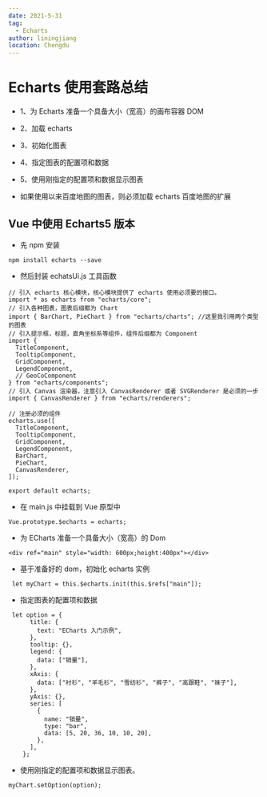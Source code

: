 ```yaml
---
date: 2021-5-31
tag:
  - Echarts
author: liningjiang
location: Chengdu
---
```


# Echarts 使用套路总结

- 1、为 Echarts 准备一个具备大小（宽高）的画布容器 DOM
- 2、加载 echarts
- 3、初始化图表
- 4、指定图表的配置项和数据
- 5、使用刚指定的配置项和数据显示图表

- 如果使用以来百度地图的图表，则必须加载 echarts 百度地图的扩展

## Vue 中使用 Echarts5 版本

- 先 npm 安装

```
npm install echarts --save
```

- 然后封装 echatsUi.js 工具函数

```
// 引入 echarts 核心模块，核心模块提供了 echarts 使用必须要的接口。
import * as echarts from "echarts/core";
// 引入各种图表，图表后缀都为 Chart
import { BarChart, PieChart } from "echarts/charts"; //这里我引用两个类型的图表
// 引入提示框，标题，直角坐标系等组件，组件后缀都为 Component
import {
  TitleComponent,
  TooltipComponent,
  GridComponent,
  LegendComponent,
  // GeoCoComponent
} from "echarts/components";
// 引入 Canvas 渲染器，注意引入 CanvasRenderer 或者 SVGRenderer 是必须的一步
import { CanvasRenderer } from "echarts/renderers";

// 注册必须的组件
echarts.use([
  TitleComponent,
  TooltipComponent,
  GridComponent,
  LegendComponent,
  BarChart,
  PieChart,
  CanvasRenderer,
]);

export default echarts;
```

- 在 main.js 中挂载到 Vue 原型中

```
Vue.prototype.$echarts = echarts;
```

- 为 ECharts 准备一个具备大小（宽高）的 Dom

```
<div ref="main" style="width: 600px;height:400px"></div>
```

- 基于准备好的 dom，初始化 echarts 实例

```
 let myChart = this.$echarts.init(this.$refs["main"]);
```

- 指定图表的配置项和数据

```
 let option = {
      title: {
        text: "ECharts 入门示例",
      },
      tooltip: {},
      legend: {
        data: ["销量"],
      },
      xAxis: {
        data: ["衬衫", "羊毛衫", "雪纺衫", "裤子", "高跟鞋", "袜子"],
      },
      yAxis: {},
      series: [
        {
          name: "销量",
          type: "bar",
          data: [5, 20, 36, 10, 10, 20],
        },
      ],
    };

```

- 使用刚指定的配置项和数据显示图表。

```
myChart.setOption(option);
```
